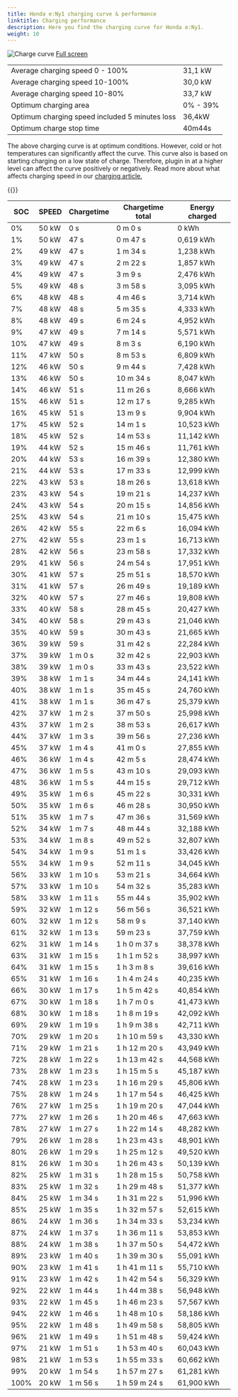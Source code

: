 ```yaml
---
title: Honda e:Ny1 charging curve & performance
linktitle: Charging performance
description: Here you find the charging curve for Honda e:Ny1. 
weight: 10
---
```

<!-- markdownlint-disable MD033 -->
![Charge curve](../chargingcurve.svg  "Charging curve")
[Full screen](../chargingcurve.svg)

|  | |
|-----|-----|
|Average charging speed 0 - 100% |31,1 kW|
|Average charging speed 10-100% |30,0 kW|
|Average charging speed 10-80% |33,7 kW|
|Optimum charging area|0% - 39%|
|Optimum charging speed included 5 minutes loss|36,4kW|
|Optimum charge stop time |40m44s|


The above charging curve is at optimum conditions. However, cold or hot temperatures can significantly affect the curve. This curve also is based on starting charging on a low state of charge. Therefore, plugin in at a higher level can affect the curve positively or negatively. Read more about what affects charging speed in our [charging article.](../../../../../technology/battery/charging/) 


{{<evkxdisplayaddarticle />}}

|SOC | SPEED|Chargetime | Chargetime total | Energy charged |
|-----|-----|-----|-----|-----|
|0%|50 kW|  0 s|  0 m 0 s |0 kWh |
|1%|50 kW|  47 s|  0 m 47 s |0,619 kWh |
|2%|49 kW|  47 s|  1 m 34 s |1,238 kWh |
|3%|49 kW|  47 s|  2 m 22 s |1,857 kWh |
|4%|49 kW|  47 s|  3 m 9 s |2,476 kWh |
|5%|49 kW|  48 s|  3 m 58 s |3,095 kWh |
|6%|48 kW|  48 s|  4 m 46 s |3,714 kWh |
|7%|48 kW|  48 s|  5 m 35 s |4,333 kWh |
|8%|48 kW|  49 s|  6 m 24 s |4,952 kWh |
|9%|47 kW|  49 s|  7 m 14 s |5,571 kWh |
|10%|47 kW|  49 s|  8 m 3 s |6,190 kWh |
|11%|47 kW|  50 s|  8 m 53 s |6,809 kWh |
|12%|46 kW|  50 s|  9 m 44 s |7,428 kWh |
|13%|46 kW|  50 s|  10 m 34 s |8,047 kWh |
|14%|46 kW|  51 s|  11 m 26 s |8,666 kWh |
|15%|46 kW|  51 s|  12 m 17 s |9,285 kWh |
|16%|45 kW|  51 s|  13 m 9 s |9,904 kWh |
|17%|45 kW|  52 s|  14 m 1 s |10,523 kWh |
|18%|45 kW|  52 s|  14 m 53 s |11,142 kWh |
|19%|44 kW|  52 s|  15 m 46 s |11,761 kWh |
|20%|44 kW|  53 s|  16 m 39 s |12,380 kWh |
|21%|44 kW|  53 s|  17 m 33 s |12,999 kWh |
|22%|43 kW|  53 s|  18 m 26 s |13,618 kWh |
|23%|43 kW|  54 s|  19 m 21 s |14,237 kWh |
|24%|43 kW|  54 s|  20 m 15 s |14,856 kWh |
|25%|43 kW|  54 s|  21 m 10 s |15,475 kWh |
|26%|42 kW|  55 s|  22 m 6 s |16,094 kWh |
|27%|42 kW|  55 s|  23 m 1 s |16,713 kWh |
|28%|42 kW|  56 s|  23 m 58 s |17,332 kWh |
|29%|41 kW|  56 s|  24 m 54 s |17,951 kWh |
|30%|41 kW|  57 s|  25 m 51 s |18,570 kWh |
|31%|41 kW|  57 s|  26 m 49 s |19,189 kWh |
|32%|40 kW|  57 s|  27 m 46 s |19,808 kWh |
|33%|40 kW|  58 s|  28 m 45 s |20,427 kWh |
|34%|40 kW|  58 s|  29 m 43 s |21,046 kWh |
|35%|40 kW|  59 s|  30 m 43 s |21,665 kWh |
|36%|39 kW|  59 s|  31 m 42 s |22,284 kWh |
|37%|39 kW| 1 m 0 s|  32 m 42 s |22,903 kWh |
|38%|39 kW| 1 m 0 s|  33 m 43 s |23,522 kWh |
|39%|38 kW| 1 m 1 s|  34 m 44 s |24,141 kWh |
|40%|38 kW| 1 m 1 s|  35 m 45 s |24,760 kWh |
|41%|38 kW| 1 m 1 s|  36 m 47 s |25,379 kWh |
|42%|37 kW| 1 m 2 s|  37 m 50 s |25,998 kWh |
|43%|37 kW| 1 m 2 s|  38 m 53 s |26,617 kWh |
|44%|37 kW| 1 m 3 s|  39 m 56 s |27,236 kWh |
|45%|37 kW| 1 m 4 s|  41 m 0 s |27,855 kWh |
|46%|36 kW| 1 m 4 s|  42 m 5 s |28,474 kWh |
|47%|36 kW| 1 m 5 s|  43 m 10 s |29,093 kWh |
|48%|36 kW| 1 m 5 s|  44 m 15 s |29,712 kWh |
|49%|35 kW| 1 m 6 s|  45 m 22 s |30,331 kWh |
|50%|35 kW| 1 m 6 s|  46 m 28 s |30,950 kWh |
|51%|35 kW| 1 m 7 s|  47 m 36 s |31,569 kWh |
|52%|34 kW| 1 m 7 s|  48 m 44 s |32,188 kWh |
|53%|34 kW| 1 m 8 s|  49 m 52 s |32,807 kWh |
|54%|34 kW| 1 m 9 s|  51 m 1 s |33,426 kWh |
|55%|34 kW| 1 m 9 s|  52 m 11 s |34,045 kWh |
|56%|33 kW| 1 m 10 s|  53 m 21 s |34,664 kWh |
|57%|33 kW| 1 m 10 s|  54 m 32 s |35,283 kWh |
|58%|33 kW| 1 m 11 s|  55 m 44 s |35,902 kWh |
|59%|32 kW| 1 m 12 s|  56 m 56 s |36,521 kWh |
|60%|32 kW| 1 m 12 s|  58 m 9 s |37,140 kWh |
|61%|32 kW| 1 m 13 s|  59 m 23 s |37,759 kWh |
|62%|31 kW| 1 m 14 s| 1 h 0 m 37 s |38,378 kWh |
|63%|31 kW| 1 m 15 s| 1 h 1 m 52 s |38,997 kWh |
|64%|31 kW| 1 m 15 s| 1 h 3 m 8 s |39,616 kWh |
|65%|31 kW| 1 m 16 s| 1 h 4 m 24 s |40,235 kWh |
|66%|30 kW| 1 m 17 s| 1 h 5 m 42 s |40,854 kWh |
|67%|30 kW| 1 m 18 s| 1 h 7 m 0 s |41,473 kWh |
|68%|30 kW| 1 m 18 s| 1 h 8 m 19 s |42,092 kWh |
|69%|29 kW| 1 m 19 s| 1 h 9 m 38 s |42,711 kWh |
|70%|29 kW| 1 m 20 s| 1 h 10 m 59 s |43,330 kWh |
|71%|29 kW| 1 m 21 s| 1 h 12 m 20 s |43,949 kWh |
|72%|28 kW| 1 m 22 s| 1 h 13 m 42 s |44,568 kWh |
|73%|28 kW| 1 m 23 s| 1 h 15 m 5 s |45,187 kWh |
|74%|28 kW| 1 m 23 s| 1 h 16 m 29 s |45,806 kWh |
|75%|28 kW| 1 m 24 s| 1 h 17 m 54 s |46,425 kWh |
|76%|27 kW| 1 m 25 s| 1 h 19 m 20 s |47,044 kWh |
|77%|27 kW| 1 m 26 s| 1 h 20 m 46 s |47,663 kWh |
|78%|27 kW| 1 m 27 s| 1 h 22 m 14 s |48,282 kWh |
|79%|26 kW| 1 m 28 s| 1 h 23 m 43 s |48,901 kWh |
|80%|26 kW| 1 m 29 s| 1 h 25 m 12 s |49,520 kWh |
|81%|26 kW| 1 m 30 s| 1 h 26 m 43 s |50,139 kWh |
|82%|25 kW| 1 m 31 s| 1 h 28 m 15 s |50,758 kWh |
|83%|25 kW| 1 m 32 s| 1 h 29 m 48 s |51,377 kWh |
|84%|25 kW| 1 m 34 s| 1 h 31 m 22 s |51,996 kWh |
|85%|25 kW| 1 m 35 s| 1 h 32 m 57 s |52,615 kWh |
|86%|24 kW| 1 m 36 s| 1 h 34 m 33 s |53,234 kWh |
|87%|24 kW| 1 m 37 s| 1 h 36 m 11 s |53,853 kWh |
|88%|24 kW| 1 m 38 s| 1 h 37 m 50 s |54,472 kWh |
|89%|23 kW| 1 m 40 s| 1 h 39 m 30 s |55,091 kWh |
|90%|23 kW| 1 m 41 s| 1 h 41 m 11 s |55,710 kWh |
|91%|23 kW| 1 m 42 s| 1 h 42 m 54 s |56,329 kWh |
|92%|22 kW| 1 m 44 s| 1 h 44 m 38 s |56,948 kWh |
|93%|22 kW| 1 m 45 s| 1 h 46 m 23 s |57,567 kWh |
|94%|22 kW| 1 m 46 s| 1 h 48 m 10 s |58,186 kWh |
|95%|22 kW| 1 m 48 s| 1 h 49 m 58 s |58,805 kWh |
|96%|21 kW| 1 m 49 s| 1 h 51 m 48 s |59,424 kWh |
|97%|21 kW| 1 m 51 s| 1 h 53 m 40 s |60,043 kWh |
|98%|21 kW| 1 m 53 s| 1 h 55 m 33 s |60,662 kWh |
|99%|20 kW| 1 m 54 s| 1 h 57 m 27 s |61,281 kWh |
|100%|20 kW| 1 m 56 s| 1 h 59 m 24 s |61,900 kWh |
